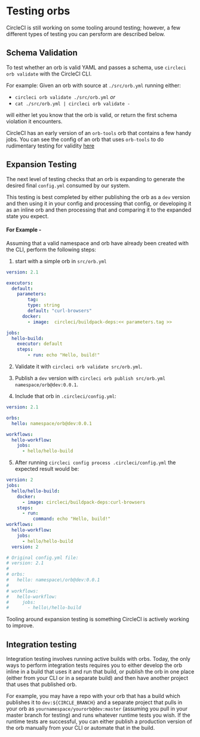 # Testing orbs
CircleCI is still working on some tooling around testing; however, a few different types of testing you can persform are described below.

## Schema Validation
To test whether an orb is valid YAML and passes a schema, use `circleci orb validate` with the CircleCI CLI.

For example: Given an orb with source at `./src/orb.yml` running either:

- `circleci orb validate ./src/orb.yml` _or_
- `cat ./src/orb.yml | circleci orb validate -`

will either let you know that the orb is valid, or return the first schema violation it encounters.

CircleCI has an early version of an `orb-tools` orb that contains a few handy jobs. You  can see the config of an orb that uses `orb-tools` to do rudimentary testing for validity [here](https://github.com/CircleCI-Public/hello-orb/blob/master/.circleci/config.yml)

## Expansion Testing
The next level of testing checks that an orb is expanding to generate the desired final `config.yml` consumed by our system.

This testing is best completed by either publishing the orb as a `dev` version and then using it in your config and processing that config, or developing it as an inline orb and then processing that and comparing it to the expanded state you expect.

#### For Example -
Assuming that a valid namespace and orb have already been created with the CLI, perform the following steps:

1. start with a simple orb in `src/orb.yml`

```yaml
version: 2.1

executors:
  default:
  	parameters:
    	tag:
      	type: string
        default: "curl-browsers"
      docker:
        - image:  circleci/buildpack-deps:<< parameters.tag >>

jobs:
  hello-build:
  	executor: default
    steps:
    	- run: echo "Hello, build!"
```

2. Validate it with `circleci orb validate src/orb.yml`.

3. Publish a `dev` version with `circleci orb publish src/orb.yml namespace/orb@dev:0.0.1`.

4. Include that orb in `.circleci/config.yml`:

```yaml
version: 2.1

orbs:
  hello: namespace/orb@dev:0.0.1

workflows:
  hello-workflow:
    jobs:
      - hello/hello-build
```

5. After running `circleci config process .circleci/config.yml` the expected result would be:

```yaml
version: 2
jobs:
  hello/hello-build:
    docker:
      - image: circleci/buildpack-deps:curl-browsers
    steps:
      - run:
          command: echo "Hello, build!"
workflows:
  hello-workflow:
    jobs:
      - hello/hello-build
  version: 2

# Original config.yml file:
# version: 2.1
#
# orbs:
#   hello: namespace\/orb@dev:0.0.1
#
# workflows:
#   hello-workflow:
#     jobs:
#       - hello\/hello-build
```

Tooling around expansion testing is something CircleCI is actively working to improve.

## Integration testing

Integration testing involves running active builds with orbs. Today, the only ways to perform integration tests requires you to either develop the orb inline in a build that uses it and run that build, or publish the orb in one place (either from your CLI or in a separate build) and then have another project that uses that published orb.

For example, you may have a repo with your orb that has a build which publishes it to `dev:${CIRCLE_BRANCH}` and a separate project that pulls in your orb as `yournamespace/yourorb@dev:master` (assuming you pull in your master branch for testing) and runs whatever runtime tests you wish. If the runtime tests are successful, you can either publish a production version of the orb manually from your CLI or automate that in the build.
